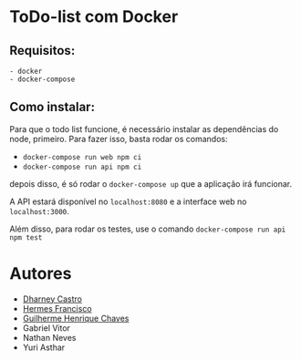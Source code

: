 # ToDo-list com Docker

## Requisitos:
    - docker
    - docker-compose

## Como instalar:

Para que o todo list funcione, é necessário instalar as dependências do node, primeiro. Para fazer isso, basta rodar os comandos:
- `docker-compose run web npm ci` 
- `docker-compose run api npm ci`
 
depois disso, é só rodar o `docker-compose up` que a aplicação irá funcionar.

A API estará disponível no `localhost:8080` e a interface web no `localhost:3000`. 

Além disso, para rodar os testes, use o comando `docker-compose run api npm test`

# Autores
- [Dharney Castro](https://www.linkedin.com/in/dharney-castro-1457291b3)
- [Hermes Francisco](https://www.linkedin.com/in/hermes-francisco-b0936a211)
- [Guilherme Henrique Chaves](https://www.linkedin.com/in/guihchaves)
- Gabriel Vitor
- Nathan Neves
- Yuri Asthar
